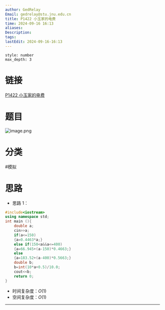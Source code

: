 ```yaml
---
author: GedRelay
Email: gedrelay@stu.jnu.edu.cn
title: P1422 小玉家的电费
time: 2024-09-16 16:13
aliases: 
Description: 
tags: 
lastEdit: 2024-09-16-16:13
---
```


```toc
style: number
max_depth: 3
```

# 链接
[P1422 小玉家的电费](https://www.luogu.com.cn/problem/P1422) 

# 题目
![image.png](https://ged-pic-bed.oss-cn-guangzhou.aliyuncs.com/img/202409161613037.png)


# 分类
#模拟 

# 思路
- 思路 1：


```cpp
#include<iostream>
using namespace std;
int main (){
    double a;
    cin>>a;
    if(a<=150)
    {a=0.4463*a;}
    else if(150<a&&a<=400)
    {a=66.945+(a-150)*0.4663;}
    else
    {a=183.52+(a-400)*0.5663;}
    double b;
    b=int(10*a+0.5)/10.0;
    cout<<b;
    return 0;
}
```


- 时间复杂度：${O\left( 1 \right)  }$ 
- 空间复杂度：${O\left( 1 \right)  }$ 


---

